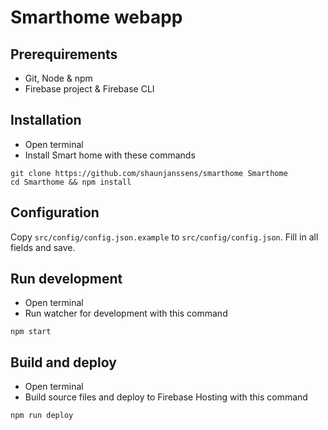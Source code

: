 # Smarthome webapp

## Prerequirements

* Git, Node & npm
* Firebase project & Firebase CLI

## Installation

* Open terminal
* Install Smart home with these commands

```
git clone https://github.com/shaunjanssens/smarthome Smarthome
cd Smarthome && npm install
```

## Configuration

Copy `src/config/config.json.example` to `src/config/config.json`. Fill in all
fields and save.

## Run development

* Open terminal
* Run watcher for development with this command

```
npm start
```

## Build and deploy

* Open terminal
* Build source files and deploy to Firebase Hosting with this command

```
npm run deploy
```
